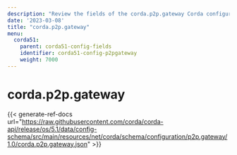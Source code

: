 ```yaml
---
description: "Review the fields of the corda.p2p.gateway Corda configuration section."
date: '2023-03-08'
title: "corda.p2p.gateway"
menu:
  corda51:
    parent: corda51-config-fields
    identifier: corda51-config-p2pgateway
    weight: 7000
---
```

# corda.p2p.gateway

{{< generate-ref-docs url="https://raw.githubusercontent.com/corda/corda-api/release/os/5.1/data/config-schema/src/main/resources/net/corda/schema/configuration/p2p.gateway/1.0/corda.p2p.gateway.json" >}}